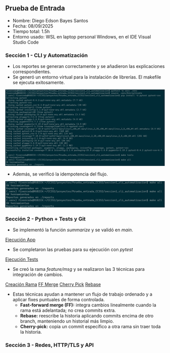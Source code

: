 ## Prueba de Entrada

-   Nombre: Diego Edson Bayes Santos
-   Fecha: 08/09/2025
-   Tiempo total: 1.5h
-   Entorno usado: WSL en laptop personal Windows, en el IDE Visual Studio Code

### Sección 1 - CLI y Automatización

-   Los reportes se generan correctamente y se añadieron las explicaciones correspondientes.
-   Se generó un entorno virtual para la instalación de librerías. El makefile se ejecuta exitosamente.

![Make all](./imagenes/makefile-all.png)

-   Además, se verificó la idempotencia del flujo.

![Make Idempotencia](./imagenes/makefile-idempotencia.png)

### Sección 2 - Python + Tests y Git

-   Se implementó la función _summarize_ y se validó en _main_.

[Ejecución App](./imagenes/app-ejecucion.png)

-   Se completaron las pruebas para su ejecución con _pytest_

[Ejecución Tests](./imagenes/tests-ejecucion.png)

-   Se creó la rama _feature/msg_ y se realizaron las 3 técnicas para integración de cambios.

[Creación Rama](./imagenes/git-inicial.png)
[FF Merge](./imagenes/git-inicial.png)
[Cherry Pick](./imagenes/git-cherry-pick.png)
[Rebase](./imagenes/git-rebase.png)

-   Estas técnicas ayudan a mantener un flujo de trabajo ordenado y a aplicar fixes puntuales de forma controlada.
    -   **Fast-forward merge (FF):** integra cambios linealmente cuando la rama está adelantada; no crea commits extra.
    -   **Rebase:** reescribe la historia aplicando commits encima de otro branch, manteniendo un historial más limpio.
    -   **Cherry-pick:** copia un commit específico a otra rama sin traer toda la historia.

### Sección 3 - Redes, HTTP/TLS y API

